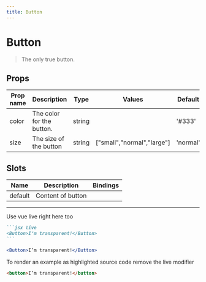 ```yaml
---
title: Button
---
```

# Button

> The only true button.

## Props

| Prop name | Description               | Type   | Values                     | Default  | Required |
| --------- | ------------------------- | ------ | -------------------------- | -------- | -------- |
| color     | The color for the button. | string |                            | '#333'   | false    | <br> |
| size      | The size of the button    | string | ["small","normal","large"] | 'normal' | false    | <br> |

## Slots

| Name    | Description       | Bindings |
| ------- | ----------------- | -------- |
| default | Content of button |          |

---

Use vue live right here too

````markdown
```jsx live
<Button>I’m transparent!</Button>
```
````

```jsx live
<Button>I’m transparent!</Button>
```

To render an example as highlighted source code remove the live modifier

```html
<button>I’m transparent!</button>
```
